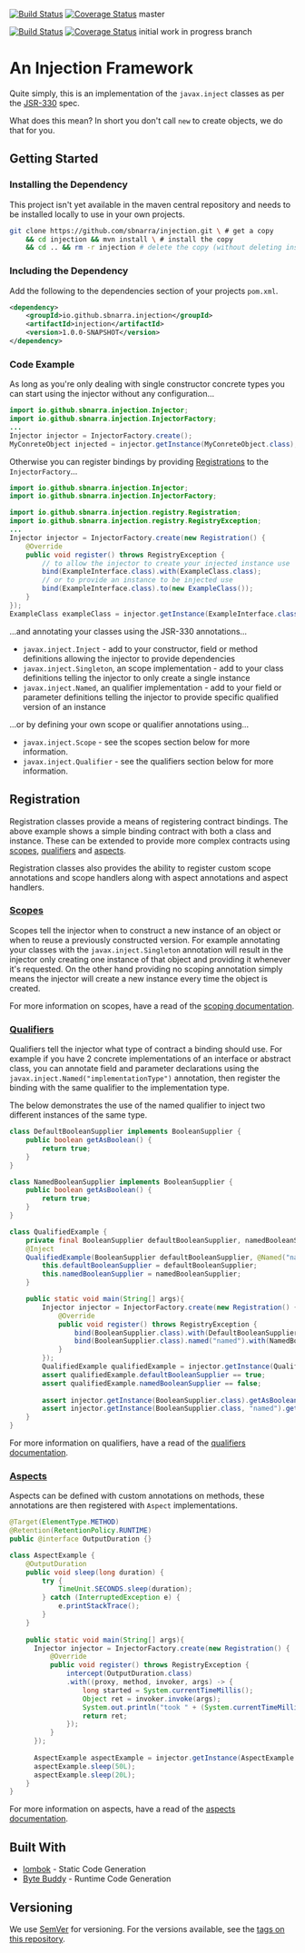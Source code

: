 [![Build Status](https://travis-ci.org/sbnarra/injection.svg?branch=master)](https://travis-ci.org/sbnarra/injection) [![Coverage Status](https://coveralls.io/repos/github/sbnarra/injection/badge.svg?branch=master)](https://coveralls.io/github/sbnarra/injection?branch=master) master

[![Build Status](https://travis-ci.org/sbnarra/injection.svg?branch=initial_wip)](https://travis-ci.org/sbnarra/injection) [![Coverage Status](https://coveralls.io/repos/github/sbnarra/injection/badge.svg?branch=initial_wip)](https://coveralls.io/github/sbnarra/injection?branch=initial_wip) initial work in progress branch

# An Injection Framework

Quite simply, this is an implementation of the `javax.inject` classes as per the [JSR-330](http://javax-inject.github.io/javax-inject/) spec.

What does this mean? In short you don't call `new` to create objects, we do that for you.

## Getting Started

### Installing the Dependency

This project isn't yet available in the maven central repository and needs to be installed locally to use in your own projects.
```bash
git clone https://github.com/sbnarra/injection.git \ # get a copy
    && cd injection && mvn install \ # install the copy
    && cd .. && rm -r injection # delete the copy (without deleting installed version)
```

### Including the Dependency

Add the following to the dependencies section of your projects `pom.xml`.
```xml
<dependency>
    <groupId>io.github.sbnarra.injection</groupId>
    <artifactId>injection</artifactId>
    <version>1.0.0-SNAPSHOT</version>
</dependency>
```

### Code Example

As long as you're only dealing with single constructor concrete types you can start using the injector without any configuration...
```java
import io.github.sbnarra.injection.Injector;
import io.github.sbnarra.injection.InjectorFactory;
...
Injector injector = InjectorFactory.create();
MyConreteObject injected = injector.getInstance(MyConreteObject.class);
```

Otherwise you can register bindings by providing [Registrations](#Registration) to the `InjectorFactory`...

```java
import io.github.sbnarra.injection.Injector;
import io.github.sbnarra.injection.InjectorFactory;

import io.github.sbnarra.injection.registry.Registration;
import io.github.sbnarra.injection.registry.RegistryException;
...
Injector injector = InjectorFactory.create(new Registration() {
    @Override
    public void register() throws RegistryException {
        // to allow the injector to create your injected instance use
        bind(ExampleInterface.class).with(ExampleClass.class);
        // or to provide an instance to be injected use
        bind(ExampleInterface.class).to(new ExampleClass());
    }
});
ExampleClass exampleClass = injector.getInstance(ExampleInterface.class);
```

...and annotating your classes using the JSR-330 annotations...
* `javax.inject.Inject` - add to your constructor, field or method definitions allowing the injector to provide dependencies
* `javax.inject.Singleton`, an scope implementation - add to your class definitions telling the injector to only create a single instance
* `javax.inject.Named`, an qualifier implementation - add to your field or parameter definitions telling the injector to provide specific qualified version of an instance

...or by defining your own scope or qualifier annotations using...
* `javax.inject.Scope` - see the scopes section below for more information.
* `javax.inject.Qualifier` -  see the qualifiers section below for more information.

## Registration

Registration classes provide a means of registering contract bindings. The above example shows a simple binding contract with both a class and instance. These can be extended to provide more complex contracts using [scopes](#Scopes), [qualifiers](#Qualifiers) and [aspects](#Aspects).

Registration classes also provides the ability to register custom scope annotations and scope handlers along with aspect annotations and aspect handlers.

### [Scopes](docs/scopes.md)

Scopes tell the injector when to construct a new instance of an object or when to reuse a previously constructed version. For example annotating your classes with the `javax.inject.Singleton` annotation will result in the injector only creating one instance of that object and providing it whenever it's requested. On the other hand providing no scoping annotation simply means the injector will create a new instance every time the object is created.

For more information on scopes, have a read of the [scoping documentation](docs/scopes.md).

### [Qualifiers](docs/qualifiers.md)

Qualifiers tell the injector what type of contract a binding should use. For example if you have 2 concrete implementations of an interface or abstract class, you can annotate field and parameter declarations using the `javax.inject.Named("implementationType")` annotation, then register the binding with the same qualifier to the implementation type.

The below demonstrates the use of the named qualifier to inject two different instances of the same type.
```java
class DefaultBooleanSupplier implements BooleanSupplier {
    public boolean getAsBoolean() {
        return true;
    }
}

class NamedBooleanSupplier implements BooleanSupplier {
    public boolean getAsBoolean() {
        return true;
    }
}

class QualifiedExample {
    private final BooleanSupplier defaultBooleanSupplier, namedBooleanSupplier;
    @Inject
    QualifiedExample(BooleanSupplier defaultBooleanSupplier, @Named("named") BooleanSupplier namedBooleanSupplier) {
        this.defaultBooleanSupplier = defaultBooleanSupplier;
        this.namedBooleanSupplier = namedBooleanSupplier;
    }

    public static void main(String[] args){
        Injector injector = InjectorFactory.create(new Registration() {
            @Override
            public void register() throws RegistryException {
                bind(BooleanSupplier.class).with(DefaultBooleanSupplier.class);
                bind(BooleanSupplier.class).named("named").with(NamedBooleanSupplier.class);
            }
        });
        QualifiedExample qualifiedExample = injector.getInstance(QualifiedExample.class);
        assert qualifiedExample.defaultBooleanSupplier == true;
        assert qualifiedExample.namedBooleanSupplier == false;
        
        assert injector.getInstance(BooleanSupplier.class).getAsBoolean() == true;
        assert injector.getInstance(BooleanSupplier.class, "named").getAsBoolean() == false;
    }
}
```

For more information on qualifiers, have a read of the [qualifiers documentation](docs/qualifiers.md).

### [Aspects](docs/aspects.md)

Aspects can be defined with custom annotations on methods, these annotations are then registered with `Aspect` implementations.

```java
@Target(ElementType.METHOD)
@Retention(RetentionPolicy.RUNTIME)
public @interface OutputDuration {}

class AspectExample {
    @OutputDuration
    public void sleep(long duration) {
        try {
            TimeUnit.SECONDS.sleep(duration);
        } catch (InterruptedException e) {
            e.printStackTrace();
        }
    }
    
    public static void main(String[] args){
      Injector injector = InjectorFactory.create(new Registration() {
          @Override
          public void register() throws RegistryException {
              intercept(OutputDuration.class)
              .with((proxy, method, invoker, args) -> {
                  long started = System.currentTimeMillis();
                  Object ret = invoker.invoke(args);
                  System.out.println("took " + (System.currentTimeMillis() - started) + "ms");
                  return ret;
              });
          }
      });
      
      AspectExample aspectExample = injector.getInstance(AspectExample.class);
      aspectExample.sleep(50L);
      aspectExample.sleep(20L);
    }
}
```

For more information on aspects, have a read of the [aspects documentation](docs/aspects.md).

## Built With

* [lombok](https://github.com/rzwitserloot/lombok) - Static Code Generation
* [Byte Buddy](https://github.com/raphw/byte-buddy) - Runtime Code Generation

## Versioning

We use [SemVer](http://semver.org/) for versioning. For the versions available, see the [tags on this repository](https://github.com/sbnarra/injection/tags). 

<!---
## License

This project is licensed under the MIT License - see the [LICENSE.md](LICENSE.md) file for details
-->
